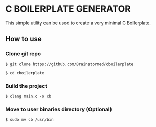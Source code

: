 # C BOILERPLATE GENERATOR

This simple utility can be used to create a very minimal C Boilerplate.

## How to use

### Clone git repo

```$ git clone https://github.com/Brainstormed/cboilerplate```

```$ cd cboilerplate```

### Build the project

```$ clang main.c -o cb```

### Move to user binaries directory (Optional)

```$ sudo mv cb /usr/bin```
